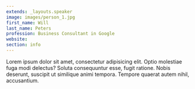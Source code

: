```yaml
---
extends: _layouts.speaker
image: images/person_1.jpg
first_name: Will
last_name: Peters
profession: Business Consultant in Google
website:
section: info
---
```

Lorem ipsum dolor sit amet, consectetur adipisicing elit. Optio molestiae fuga modi delectus? Soluta consequuntur esse, fugit ratione. Nobis deserunt, suscipit ut similique animi tempora. Tempore quaerat autem nihil, accusantium.